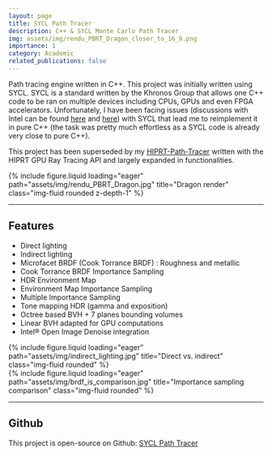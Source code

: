 ```yaml
---
layout: page
title: SYCL Path Tracer
description: C++ & SYCL Monte Carlo Path Tracer
img: assets/img/rendu_PBRT_Dragon_closer_to_16_9.png
importance: 1
category: Academic
related_publications: false
---
```


Path tracing engine written in C++. This project was initially written using SYCL. SYCL is a standard written by the Khronos Group that allows one C++ code to be ran on multiple devices including CPUs, GPUs and even FPGA accelerators. 
Unfortunately, I have been facing issues (discussions with Intel can be found [here](https://community.intel.com/t5/Intel-oneAPI-Data-Parallel-C/SYCL-kernel-hangs-on-long-workloads/m-p/1536759#M3358) and [here](https://community.intel.com/t5/Intel-oneAPI-Data-Parallel-C/Can-t-find-the-source-of-memory-corruption-in-SYCL-ray-tracer/m-p/1539563#M3383)) with SYCL that lead me to reimplement it in pure C++ (the task was pretty much effortless as a SYCL code is already very close to pure C++).

This project has been superseded by my [HIPRT-Path-Tracer](https://tomclabault.github.io/projects/hiprt-path-tracer) written with the HIPRT GPU Ray Tracing API and largely expanded in functionalities.

<div class="row">
    <div class="col-sm mt-3 mt-md-0">
        {% include figure.liquid loading="eager" path="assets/img/rendu_PBRT_Dragon.jpg" title="Dragon render" class="img-fluid rounded z-depth-1" %}
    </div>
</div>

<hr/>
<h2 id="features">Features</h2>

- Direct lighting
- Indirect lighting
- Microfacet BRDF (Cook Torrance BRDF) : Roughness and metallic
- Cook Torrance BRDF Importance Sampling
- HDR Environment Map
- Environment Map Importance Sampling
- Multiple Importance Sampling
- Tone mapping HDR (gamma and exposition)
- Octree based BVH + 7 planes bounding volumes
- Linear BVH adapted for GPU computations
- Intel® Open Image Denoise integration

<div class="row">
    <div class="col-sm mt-3 mt-md-0">
        {% include figure.liquid loading="eager" path="assets/img/indirect_lighting.jpg" title="Direct vs. indirect" class="img-fluid rounded" %}
    </div>
</div>

<div class="row">
    <div class="col-sm mt-3 mt-md-0">
        {% include figure.liquid loading="eager" path="assets/img/brdf_is_comparison.jpg" title="Importance sampling comparison" class="img-fluid rounded" %}
    </div>
</div>

<hr/>
<h2 id="features">Github</h2>

This project is open-source on Github: [SYCL Path Tracer](https://github.com/TomClabault/SYCL-ray-tracing)
